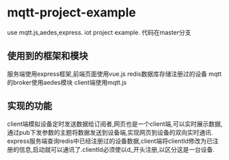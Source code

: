 # mqtt-project-example
use mqtt.js,aedes,express. 
iot project example.
代码在master分支

## 使用到的框架和模块
服务端使用express框架,前端页面使用vue.js
redis数据库存储注册过的设备
mqtt的broker使用aedes模块
client端使用mqtt.js
## 实现的功能
client端模拟设备定时发送数据给订阅者,网页也是一个client端,可以实时展示数据,通过pub下发参数的主题将数据发送到设备端,实现网页到设备的双向实时通讯.
express服务端查询redis中已经注册过的设备数据,client端将clientId修改为已注册的信息,启动就可以通讯了.clientId必须使以d_开头注册,以区分这是一台设备.
